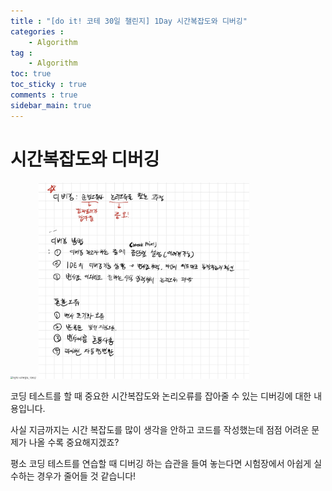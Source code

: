 ```yaml
---
title : "[do it! 코테 30일 챌린지] 1Day 시간복잡도와 디버깅"
categories :
    - Algorithm
tag :
    - Algorithm
toc: true
toc_sticky : true
comments : true
sidebar_main: true
---
```




# 시간복잡도와 디버깅

<img src="../../images/1일차 시간복잡도, 디버깅.jpeg" alt="1일차 시간복잡도, 디버깅" style="zoom: 25%;" />

<img src="../../images/image-20221112135438566.png" alt="image-20221112135438566" style="zoom: 33%;" />

코딩 테스트를 할 때 중요한 시간복잡도와 논리오류를 잡아줄 수 있는 디버깅에 대한 내용입니다.

사실 지금까지는 시간 복잡도를 많이 생각을 안하고 코드를 작성했는데 점점 어려운 문제가 나올 수록 중요해지겠죠?

평소 코딩 테스트를 연습할 때 디버깅 하는 습관을 들여 놓는다면 시험장에서 아쉽게 실수하는 경우가 줄어들 것 같습니다!
